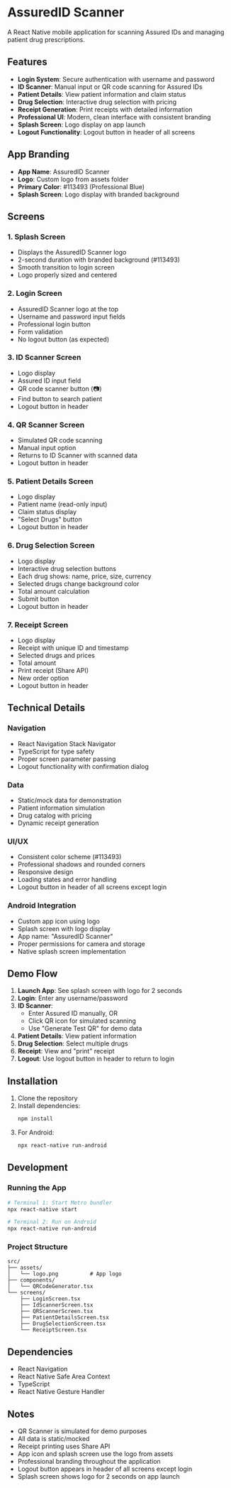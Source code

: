 # AssuredID Scanner

A React Native mobile application for scanning Assured IDs and managing patient drug prescriptions.

## Features

- **Login System**: Secure authentication with username and password
- **ID Scanner**: Manual input or QR code scanning for Assured IDs
- **Patient Details**: View patient information and claim status
- **Drug Selection**: Interactive drug selection with pricing
- **Receipt Generation**: Print receipts with detailed information
- **Professional UI**: Modern, clean interface with consistent branding
- **Splash Screen**: Logo display on app launch
- **Logout Functionality**: Logout button in header of all screens

## App Branding

- **App Name**: AssuredID Scanner
- **Logo**: Custom logo from assets folder
- **Primary Color**: #113493 (Professional Blue)
- **Splash Screen**: Logo display with branded background

## Screens

### 1. Splash Screen
- Displays the AssuredID Scanner logo
- 2-second duration with branded background (#113493)
- Smooth transition to login screen
- Logo properly sized and centered

### 2. Login Screen
- AssuredID Scanner logo at the top
- Username and password input fields
- Professional login button
- Form validation
- No logout button (as expected)

### 3. ID Scanner Screen
- Logo display
- Assured ID input field
- QR code scanner button (📷)
- Find button to search patient
- Logout button in header

### 4. QR Scanner Screen
- Simulated QR code scanning
- Manual input option
- Returns to ID Scanner with scanned data
- Logout button in header

### 5. Patient Details Screen
- Logo display
- Patient name (read-only input)
- Claim status display
- "Select Drugs" button
- Logout button in header

### 6. Drug Selection Screen
- Logo display
- Interactive drug selection buttons
- Each drug shows: name, price, size, currency
- Selected drugs change background color
- Total amount calculation
- Submit button
- Logout button in header

### 7. Receipt Screen
- Logo display
- Receipt with unique ID and timestamp
- Selected drugs and prices
- Total amount
- Print receipt (Share API)
- New order option
- Logout button in header

## Technical Details

### Navigation
- React Navigation Stack Navigator
- TypeScript for type safety
- Proper screen parameter passing
- Logout functionality with confirmation dialog

### Data
- Static/mock data for demonstration
- Patient information simulation
- Drug catalog with pricing
- Dynamic receipt generation

### UI/UX
- Consistent color scheme (#113493)
- Professional shadows and rounded corners
- Responsive design
- Loading states and error handling
- Logout button in header of all screens except login

### Android Integration
- Custom app icon using logo
- Splash screen with logo display
- App name: "AssuredID Scanner"
- Proper permissions for camera and storage
- Native splash screen implementation

## Demo Flow

1. **Launch App**: See splash screen with logo for 2 seconds
2. **Login**: Enter any username/password
3. **ID Scanner**: 
   - Enter Assured ID manually, OR
   - Click QR icon for simulated scanning
   - Use "Generate Test QR" for demo data
4. **Patient Details**: View patient information
5. **Drug Selection**: Select multiple drugs
6. **Receipt**: View and "print" receipt
7. **Logout**: Use logout button in header to return to login

## Installation

1. Clone the repository
2. Install dependencies:
   ```bash
   npm install
   ```
3. For Android:
   ```bash
   npx react-native run-android
   ```

## Development

### Running the App
```bash
# Terminal 1: Start Metro bundler
npx react-native start

# Terminal 2: Run on Android
npx react-native run-android
```

### Project Structure
```
src/
├── assets/
│   └── logo.png          # App logo
├── components/
│   └── QRCodeGenerator.tsx
└── screens/
    ├── LoginScreen.tsx
    ├── IdScannerScreen.tsx
    ├── QRScannerScreen.tsx
    ├── PatientDetailsScreen.tsx
    ├── DrugSelectionScreen.tsx
    └── ReceiptScreen.tsx
```

## Dependencies

- React Navigation
- React Native Safe Area Context
- TypeScript
- React Native Gesture Handler

## Notes

- QR Scanner is simulated for demo purposes
- All data is static/mocked
- Receipt printing uses Share API
- App icon and splash screen use the logo from assets
- Professional branding throughout the application
- Logout button appears in header of all screens except login
- Splash screen shows logo for 2 seconds on app launch
